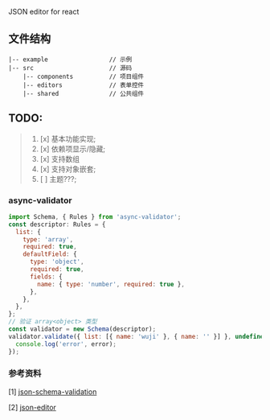 JSON editor for react

## 文件结构

```
|-- example                 // 示例
|-- src                     // 源码
    |-- components          // 项目组件
    |-- editors             // 表单控件
    |-- shared              // 公共组件
```

## TODO:

> 1. [x] 基本功能实现;
> 2. [x] 依赖项显示/隐藏;
> 3. [x] 支持数组
> 4. [x] 支持对象嵌套;
> 5. [ ] 主题???;

### async-validator

```js
import Schema, { Rules } from 'async-validator';
const descriptor: Rules = {
  list: {
    type: 'array',
    required: true,
    defaultField: {
      type: 'object',
      required: true,
      fields: {
        name: { type: 'number', required: true },
      },
    },
  },
};
// 验证 array<object> 类型
const validator = new Schema(descriptor);
validator.validate({ list: [{ name: 'wuji' }, { name: '' }] }, undefined, (error) => {
  console.log('error', error);
});

```

### 参考资料
[1] [json-schema-validation](http://json-schema.org/draft/2019-09/json-schema-validation.html)

[2] [json-editor](https://github.com/json-editor/json-editor)